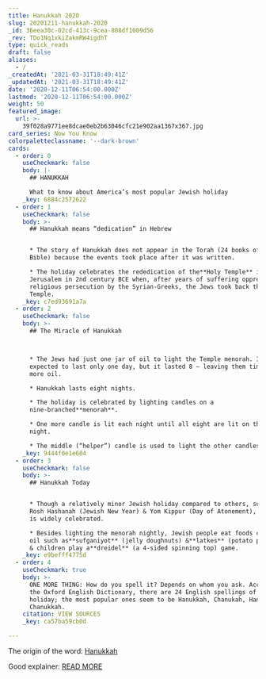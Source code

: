 ```yaml
---
title: Hanukkah 2020
slug: 20201211-hanukkah-2020
_id: 36eea30c-02cd-413c-9cea-808df1009d56
_rev: TDo1Nq1xkiZakmRW4igdhT
type: quick_reads
draft: false
aliases:
  - /
_createdAt: '2021-03-31T18:49:41Z'
_updatedAt: '2021-03-31T18:49:41Z'
date: '2020-12-11T06:54:00.000Z'
lastmod: '2020-12-11T06:54:00.000Z'
weight: 50
featured_image:
  url: >-
    39f028a9771ee8dcae0eb2b63046cfc21e902aa1367x367.jpg
card_series: Now You Know
colorpaletteclassname: '--dark-brown'
cards:
  - order: 0
    useCheckmark: false
    body: |-
      ## HANUKKAH

      What to know about America’s most popular Jewish holiday
    _key: 6884c2572622
  - order: 1
    useCheckmark: false
    body: >-
      ## Hanukkah means “dedication” in Hebrew


      * The story of Hanukkah does not appear in the Torah (24 books of the
      Bible) because the events took place after it was written.

      * The holiday celebrates the rededication of the**Holy Temple** in
      Jerusalem in 2nd century BCE when, after years of suffering oppression and
      religious persecution by the Syrian-Greeks, the Jews took back their
      Temple.
    _key: c7ed93691a7a
  - order: 2
    useCheckmark: false
    body: >-
      ## The Miracle of Hanukkah  



      * The Jews had just one jar of oil to light the Temple menorah. It was
      expected to last only one day, but it lasted 8 — leaving them time to find
      more oil.

      * Hanukkah lasts eight nights.

      * The holiday is celebrated by lighting candles on a
      nine-branched**menorah**.

      * One more candle is lit each night until all eight are lit on the final
      night.

      * The middle (“helper”) candle is used to light the other candles.
    _key: 9444f0e1e604
  - order: 3
    useCheckmark: false
    body: >-
      ## Hanukkah Today


      * Though a relatively minor Jewish holiday compared to others, such as
      Rosh Hashanah (Jewish New Year) & Yom Kippur (Day of Atonement), Hanukkah
      is widely celebrated.

      * Besides lighting the menorah nightly, Jewish people eat foods cooked in
      oil such as**sufganiyot** (jelly doughnuts) &**latkes** (potato pancakes),
      & children play a**dreidel** (a 4-sided spinning top) game.
    _key: e9befff4775d
  - order: 4
    useCheckmark: true
    body: >-
      ONE MORE THING: How do you spell it? Depends on whom you ask. According to
      the Oxford English Dictionary, there are 24 English spellings of the
      holiday; the most popular ones seem to be Hanukkah, Chanukah, Hanukah, &
      Chanukkah.
    citation: VIEW SOURCES
    _key: ca57ba59cb0d

---
```

The origin of the word: [Hanukkah](https://www.merriam-webster.com/words-at-play/wassail-yule-holiday-word-origins/hanukkah)

Good explainer: [READ MORE](https://www.usatoday.com/story/news/nation/2020/12/10/when-is-hanukkah-2020-jewish-holiday-explained/6505975002/)
